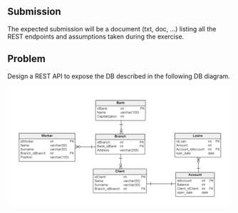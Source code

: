 ## Submission
The expected submission will be a document (txt, doc, ...) listing all the REST endpoints and assumptions taken during the exercise.

## Problem

Design a REST API to expose the DB described in the following DB diagram.

![db diagram](./simple_bank.png)